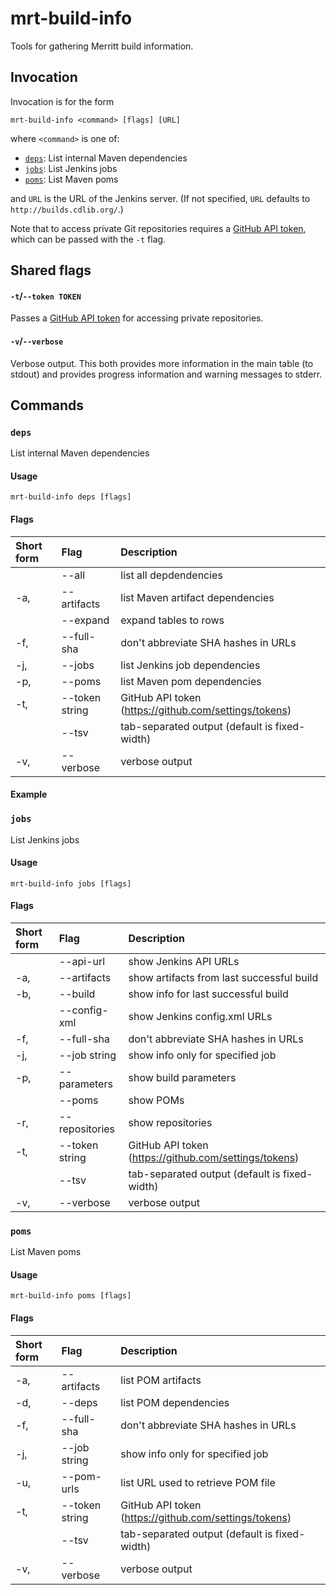 # mrt-build-info

Tools for gathering Merritt build information.

## Invocation

Invocation is for the form

```
mrt-build-info <command> [flags] [URL]
```

where `<command>` is one of:

- [`deps`](#deps): List internal Maven dependencies
- [`jobs`](#jobs): List Jenkins jobs
- [`poms`](#poms): List Maven poms

and `URL` is the URL of the Jenkins server. (If not specified, `URL` defaults to `http://builds.cdlib.org/`.)

Note that to access private Git repositories requires a
[GitHub API token](https://github.com/settings/tokens),
which can be passed with the `-t` flag. 

## Shared flags

#### `-t`/`--token TOKEN`

Passes a [GitHub API token](https://github.com/settings/tokens) for accessing private repositories.

#### `-v`/`--verbose`

Verbose output. This both provides more information in the main table (to stdout) and provides
progress information and warning messages to stderr.

## Commands

### `deps`

List internal Maven dependencies

#### Usage

```
mrt-build-info deps [flags]
```

#### Flags

| Short form | Flag           | Description                                           |
| :---       | :---           | :---                                                  |
|            | --all          | list all depdendencies                                |
| -a,        | --artifacts    | list Maven artifact dependencies                      |
|            | --expand       | expand tables to rows                                 |
| -f,        | --full-sha     | don't abbreviate SHA hashes in URLs                   |
| -j,        | --jobs         | list Jenkins job dependencies                         |
| -p,        | --poms         | list Maven pom dependencies                           |
| -t,        | --token string | GitHub API token (https://github.com/settings/tokens) |
|            | --tsv          | tab-separated output (default is fixed-width)         |
| -v,        | --verbose      | verbose output                                        |

#### Example



### `jobs`

List Jenkins jobs

#### Usage

```
mrt-build-info jobs [flags]
```

#### Flags

| Short form | Flag           | Description                                           |
| :---       | :---           | :---                                                  |
|            | --api-url      | show Jenkins API URLs                                 |
| -a,        | --artifacts    | show artifacts from last successful build             |
| -b,        | --build        | show info for last successful build                   |
|            | --config-xml   | show Jenkins config.xml URLs                          |
| -f,        | --full-sha     | don't abbreviate SHA hashes in URLs                   |
| -j,        | --job string   | show info only for specified job                      |
| -p,        | --parameters   | show build parameters                                 |
|            | --poms         | show POMs                                             |
| -r,        | --repositories | show repositories                                     |
| -t,        | --token string | GitHub API token (https://github.com/settings/tokens) |
|            | --tsv          | tab-separated output (default is fixed-width)         |
| -v,        | --verbose      | verbose output                                        |

### `poms`

List Maven poms

#### Usage

```
mrt-build-info poms [flags]
```

#### Flags

| Short form | Flag           | Description                                           |
| :---       | :---           | :---                                                  |
| -a,        | --artifacts    | list POM artifacts                                    |
| -d,        | --deps         | list POM dependencies                                 |
| -f,        | --full-sha     | don't abbreviate SHA hashes in URLs                   |
| -j,        | --job string   | show info only for specified job                      |
| -u,        | --pom-urls     | list URL used to retrieve POM file                    |
| -t,        | --token string | GitHub API token (https://github.com/settings/tokens) |
|            | --tsv          | tab-separated output (default is fixed-width)         |
| -v,        | --verbose      | verbose output                                        |
